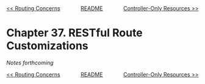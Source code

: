 <div>
<div style='float: left'><a href='ch36-routing-concerns.md'>&lt;&lt; Routing Concerns</a></div>
<div style='float: right'><a href='ch38-controller-only-resources.md'>Controller-Only Resources &gt;&gt;</a></div>
<div style='float: inline-auto;text-align:center'><a href='README.md'>README</a></div>
<div style="clear: both"></div>
</div>

# Chapter 37. RESTful Route Customizations

*Notes forthcoming*

<div>
<div style='float: left'><a href='ch36-routing-concerns.md'>&lt;&lt; Routing Concerns</a></div>
<div style='float: right'><a href='ch38-controller-only-resources.md'>Controller-Only Resources &gt;&gt;</a></div>
<div style='float: inline-auto;text-align:center'><a href='README.md'>README</a></div>
<div style="clear: both"></div>
</div>
